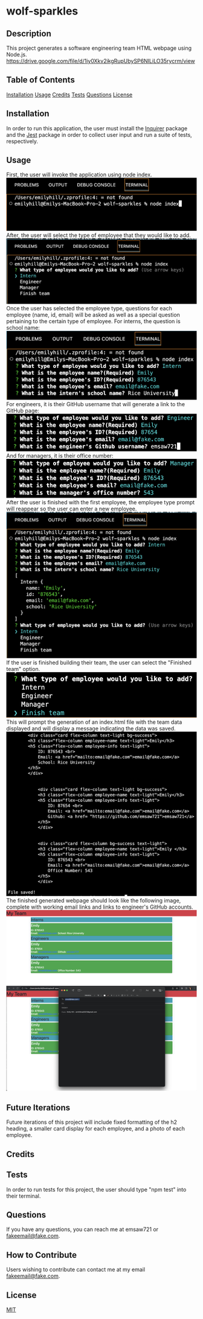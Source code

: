 # wolf-sparkles

## Description 
This project generates a software engineering team HTML webpage using Node.js. 
https://drive.google.com/file/d/1iy0Xkv2ikgRupUbySP6NILiLO35rycrm/view

## Table of Contents 
[Installation](#installation)
[Usage](#usage)
[Credits](#credits)
[Tests](#tests)
[Questions](#questions)
[License](#license)

## Installation 
In order to run this application, the user must install the <a href="https://www.npmjs.com/package/inquirer">Inquirer</a> package and the <a href="https://www.npmjs.com/package/jest">Jest</a> package in order to collect user input and run a suite of tests, respectively. 

## Usage 
First, the user will invoke the application using node index. 
![Alt text](./images/wolf-node-index.png)
After, the user will select the type of employee that they would like to add.
![Alt text](./images/wolf-type.png)
Once the user has selected the employee type, questions for each employee (name, id, email) will be asked as well as a special question pertaining to the certain type of employee. For interns, the question is school name:
![Alt text](./images/wolf-intern-questions.png)
For engineers, it is their GitHub username that will generate a link to the GitHub page:
![Alt text](./images/wolf-engineer.png)
And for managers, it is their office number: 
![Alt text](./images/wolf-manager.png)
After the user is finished with the first employee, the employee type prompt will reappear so the user can enter a new employee.
![Alt text](./images/wolf-second-employee.png)
If the user is finished building their team, the user can select the "Finished team" option.
![Alt text](./images/wolf-finish-team.png)
This will prompt the generation of an index.html file with the team data displayed and will display a message indicating the data was saved. 
![Alt text](./images/wolf-file-saved.png)
The finished generated webpage should look like the following image, complete with working email links and links to engineer's GitHub accounts. 
![Alt text](./images/wolf-generate-html.png)
![Alt text](./images/wolf-open-email.png) 

## Future Iterations 
Future iterations of this project will include fixed formatting of the h2 heading, a smaller card display for each employee, and a photo of each employee. 

## Credits 

## Tests
In order to run tests for this project, the user should type "npm test" into their terminal. 

## Questions 
If you have any questions, you can reach me at emsaw721 or fakeemail@fake.com. 

## How to Contribute 
Users wishing to contribute can contact me at my email fakeemail@fake.com. 

## License 
<a href='https://opensource.org/licenses/MIT/'>MIT</a> 
